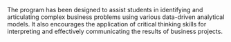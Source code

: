 The program has been designed to assist students in identifying and articulating complex business problems using various data-driven analytical models. It also encourages the application of critical thinking skills for interpreting and effectively communicating the results of business projects.
